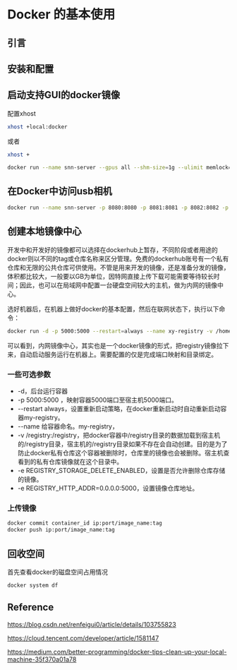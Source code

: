 # Docker 的基本使用

## 引言

## 安装和配置



## 启动支持GUI的docker镜像


配置xhost

```bash
xhost +local:docker
```

或者

```bash
xhost +
```

```bash
docker run --name snn-server --gpus all --shm-size=1g --ulimit memlock=-1 -it -v /tmp/.X11-unix:/tmp/.X11-unix -e DISPLAY=$DISPLAY snn-server:basic
```

## 在Docker中访问usb相机

```bash
docker run --name snn-server -p 8080:8080 -p 8081:8081 -p 8082:8082 -p 9527:9527 -p 8083:8083 --gpus all --shm-size=1g --ulimit memlock=-1 -v /dev/video0:/dev/video0 --device=/dev/video0 -it -v /tmp/.X11-unix:/tmp/.X11-unix -e DISPLAY=$DISPLAY snn-server:latest
```

## 创建本地镜像中心

开发中和开发好的镜像都可以选择在dockerhub上暂存，不同阶段或者用途的docker则以不同的tag或仓库名称来区分管理。免费的dockerhub账号有一个私有仓库和无限的公共仓库可供使用。不管是用来开发的镜像，还是准备分发的镜像，体积都比较大，一般要以GB为单位，因特网直接上传下载可能需要等待较长时间；因此，也可以在局域网中配置一台硬盘空间较大的主机，做为内网的镜像中心。

选好机器后，在机器上做好docker的基本配置，然后在联网状态下，执行以下命令：

```bash
docker run -d -p 5000:5000 --restart=always --name xy-registry -v /home/centos/registry:/registry  registry:latest
```
可以看到，内网镜像中心，其实也是一个docker镜像的形式，把registry镜像拉下来，自动启动服务运行在机器上。需要配置的仅是完成端口映射和目录绑定。

### 一些可选参数

- -d，后台运行容器
- -p 5000:5000 ，映射容器5000端口至宿主机5000端口。
- --restart always，设置重新启动策略，在docker重新启动时自动重新启动容器my-registry。
- --name 给容器命名。my-registry，
- -v /registry:/registry，把docker容器中/registry目录的数据加载到宿主机的/registry目录，宿主机的/registry目录如果不存在会自动创建。目的是为了防止docker私有仓库这个容器被删除时，仓库里的镜像也会被删除。宿主机查看到的私有仓库镜像就在这个目录中。
- -e REGISTRY_STORAGE_DELETE_ENABLED，设置是否允许删除仓库存储的镜像。
- -e REGISTRY_HTTP_ADDR=0.0.0.0:5000，设置镜像仓库地址。

### 上传镜像

```bash
docker commit container_id ip:port/image_name:tag
docker push ip:port/image_name:tag
```

## 回收空间

首先查看docker的磁盘空间占用情况

```bash
docker system df
```

## Reference

https://blog.csdn.net/renfeigui0/article/details/103755823

https://cloud.tencent.com/developer/article/1581147

https://medium.com/better-programming/docker-tips-clean-up-your-local-machine-35f370a01a78

